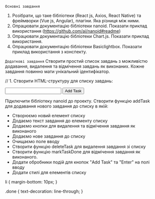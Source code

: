 `Основні завдання`
1. Розібрати, що таке бібліотеки (React js, Axios, React Native) та фреймворки (Vue js, Angular), плагіни. Яка різниця між ними.
2. Опрацювати документацію бібліотеки nanoid. Показати приклад використання (https://github.com/ai/nanoid#readme)
3. Опрацювати документацію бібліотеки Chart.js. Показати приклад використання.
4. Опрацювати документацію бібліотеки Basiclightbox. Показати приклад використання з конспекту.

`Додаткові завдання`
Створити простий список завдань з можливістю додавання, видалення та відмічення завдань як виконаних. Кожне завдання повинно мати унікальний ідентифікатор.

// 1. Створити HTML-структуру для списку завдань:


<div>
  <input type="text" id="taskInput">
  <button id="addTaskBtn">Add Task</button>
</div>
<ul id="taskList"></ul>

Підключити бібліотеку nanoid до проекту.
Створити функцію addTask для додавання нового завдання до списку в якій:
- Створюємо новий елемент списку
- Додаємо текст завдання до елементу списку
- Додаємо кнопки для видалення та відмічення завдання як виконаного
- Додаємо нове завдання до списку
- Очищаємо поле вводу
- Створити функцію deleteTask для видалення завдання зі списку
- Створити функцію markTaskDone для відмічення завдання як виконаного.
- Додати обробники подій для кнопок "Add Task" та "Enter" на полі вводу
- Додати стилі для елементів списку



li {
    margin-bottom: 10px;
  }
 
 
  .done {
    text-decoration: line-through;
  }


